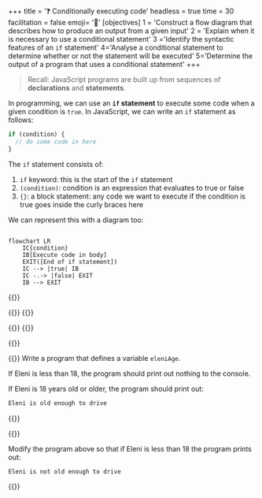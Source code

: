 +++
title = '❓ Conditionally executing code'
headless = true
time = 30
facilitation = false
emoji= '🧩'
[objectives]
1 = 'Construct a flow diagram that describes how to produce an output from a given input'
2 = 'Explain when it is necessary to use a conditional statement'
3 ='Identify the syntactic features of an `if` statement'
4='Analyse a conditional statement to determine whether or not the statement will be executed'
5='Determine the output of a program that uses a conditional statement'
+++

> Recall: JavaScript programs are built up from sequences of **declarations** and **statements**.

In programming, we can use an **`if` statement** to execute some code when a given condition is `true`. In JavaScript, we can write an `if` statement as follows:

```js {title="main.js"}
if (condition) {
  // do some code in here
}
```

The `if` statement consists of:

1. `if` keyword: this is the start of the `if` statement
2. `(condition)`: condition is an expression that evaluates to true or false
3. `{}`: a block statement: any code we want to execute if the condition is true goes inside the curly braces here

We can represent this with a diagram too:

```mermaid

flowchart LR
    IC{condition}
    IB[Execute code in body]
    EXIT([End of if statement])
    IC --> |true| IB
    IC -.-> |false| EXIT
    IB --> EXIT
```

{{<tabs>}}

{{<tab name="x">}}
{{</tab>}}

{{<tab name="y">}}
{{</tab>}}

{{</tabs>}}

{{<note type="exercise" title="Exercise 2">}}
Write a program that defines a variable `eleniAge`.

If Eleni is less than 18, the program should print out nothing to the console.

If Eleni is 18 years old or older, the program should print out:

```bash
Eleni is old enough to drive
```

{{</note>}}

{{<note type="exercise" title="Exercise 2.2">}}

Modify the program above so that if Eleni is less than 18 the program prints out:

```bash
Eleni is not old enough to drive
```

{{</note>}}

